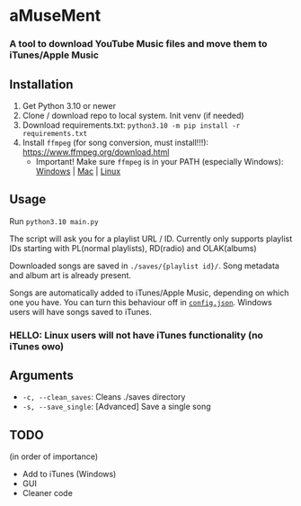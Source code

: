 # aMuseMent
### A tool to download YouTube Music files and move them to iTunes/Apple Music


## Installation
1. Get Python 3.10 or newer
2. Clone / download repo to local system. Init venv (if needed)
3. Download requirements.txt: `python3.10 -m pip install -r requirements.txt`
4. Install `ffmpeg` (for song conversion, must install!!!): https://www.ffmpeg.org/download.html
    - Important! Make sure `ffmpeg` is in your PATH (especially Windows): [Windows](https://phoenixnap.com/kb/ffmpeg-windows) | [Mac](https://superuser.com/questions/624561/install-ffmpeg-on-os-x) | [Linux](https://en.wikipedia.org/wiki/Trollface#/media/File:Trollface.png)

## Usage
Run `python3.10 main.py`

The script will ask you for a playlist URL / ID. Currently only supports playlist IDs starting with PL(normal playlists), RD(radio) and OLAK(albums)

Downloaded songs are saved in `./saves/{playlist id}/`. Song metadata and album art is already present.

Songs are automatically added to iTunes/Apple Music, depending on which one you have. You can turn this behaviour off in [`config.json`](./config.md). Windows users will have songs saved to iTunes.

### HELLO: Linux users will not have iTunes functionality (no iTunes owo)

## Arguments
- `-c, --clean_saves`: Cleans ./saves directory
- `-s, --save_single`: [Advanced] Save a single song

## TODO
(in order of importance)

- Add to iTunes (Windows)
- GUI
- Cleaner code